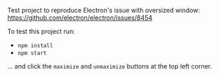 Test project to reproduce Electron's issue with oversized window:
https://github.com/electron/electron/issues/8454

To test this project run:

- `npm install`
- `npm start`

... and click the `maximize` and `unmaximize` buttons at the top left corner.
